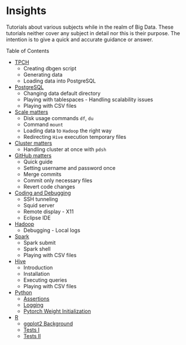 # Insights
Tutorials about various subjects while in the realm of Big Data.
These tutorials neither cover any subject in detail nor this is their purpose. The intention is to give a quick and accurate guidance or answer.

Table of Contents
<ul>
<li><a href="">TPCH</a>
<ul>
<li>Creating dbgen script</li>
<li>Generating data</li>
<li>Loading data into PostgreSQL</li>
</ul>
</li>
<li><a href="">PostgreSQL</a>
<ul>
<li>Changing data default directory</li>
<li>Playing with tablespaces - Handling scalability issues</li>
<li>Playing with CSV files</li>
</ul>
</li>
<li><a href="">Scale matters</a>
<ul>
<li>Disk usage commands <code>df</code>, <code>du</code></li>
<li>Command <code>mount</code></li>
<li>Loading data to <code>Hadoop</code> the right way</li>
<li>Redirecting <code>Hive</code> execution temporary files</li>
</ul>
</li>
<li><a href="">Cluster matters</a>
<ul>
<li>Handling cluster at once with <code>pdsh</code></li>
</ul>
<li><a href="">GitHub matters</a>
<ul>
<li>Quick guide</li>
<li>Setting username and password once</li>
<li>Merge commits</li>
<li>Commit only necessary files</li>
<li>Revert code changes</li>
</ul>
<li><a href="">Coding and Debugging</a>
<ul>
<li>SSH tunneling</li>
<li>Squid server</li>
<li>Remote display - X11</li>
<li>Eclipse IDE</li>
</ul>
</li>
<li><a href="">Hadoop</a>
<ul>
<li>Debugging - Local logs</li>
</ul>
<li><a href="">Spark</a>
<ul>
<li>Spark submit</li>
<li>Spark shell</li>
<li>Playing with CSV files</li>
</ul>
</li>
<li><a href="">Hive</a>
<ul>
<li>Introduction</li>
<li>Installation</li>
<li>Executing queries</li>
<li>Playing with CSV files</li>
</ul>
  <li><a href="">Python</a>  
    <ul>
      <li><a href="https://www.journaldev.com/15791/python-assert">Assertions</a></li>
      <li><a href="https://realpython.com/python-logging/">Logging</a></li>
      <li><a href="https://stackoverflow.com/questions/49433936/how-to-initialize-weights-in-pytorch">Pytorch Weight Initialization</a></li>
    </ul>
  </li>
 <li><a href="">R</a>  
  <ul>
    <li><a href="http://felixfan.github.io/ggplot2-remove-grid-background-margin/">ggplot2 Background</a></li>
    <li><a href="https://www.r-bloggers.com/t-tests/">Tests I</a></li>
    <li><a href="https://www.r-bloggers.com/add-p-values-and-significance-levels-to-ggplots/">Tests II</a></li>
  </ul>
 </li>
</ul>
